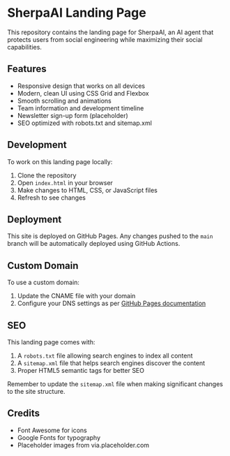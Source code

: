 # SherpaAI Landing Page

This repository contains the landing page for SherpaAI, an AI agent that protects users from social engineering while maximizing their social capabilities.

## Features

- Responsive design that works on all devices
- Modern, clean UI using CSS Grid and Flexbox
- Smooth scrolling and animations
- Team information and development timeline
- Newsletter sign-up form (placeholder)
- SEO optimized with robots.txt and sitemap.xml

## Development

To work on this landing page locally:

1. Clone the repository
2. Open `index.html` in your browser
3. Make changes to HTML, CSS, or JavaScript files
4. Refresh to see changes

## Deployment

This site is deployed on GitHub Pages. Any changes pushed to the `main` branch will be automatically deployed using GitHub Actions.

## Custom Domain

To use a custom domain:

1. Update the CNAME file with your domain
2. Configure your DNS settings as per [GitHub Pages documentation](https://docs.github.com/en/pages/configuring-a-custom-domain-for-your-github-pages-site)

## SEO

This landing page comes with:

1. A `robots.txt` file allowing search engines to index all content
2. A `sitemap.xml` file that helps search engines discover the content
3. Proper HTML5 semantic tags for better SEO

Remember to update the `sitemap.xml` file when making significant changes to the site structure.

## Credits

- Font Awesome for icons
- Google Fonts for typography
- Placeholder images from via.placeholder.com 